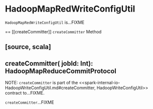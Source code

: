 # HadoopMapRedWriteConfigUtil

`HadoopMapRedWriteConfigUtil` is...FIXME

== [[createCommitter]] `createCommitter` Method

[source, scala]
----
createCommitter(
  jobId: Int): HadoopMapReduceCommitProtocol
----

NOTE: `createCommitter` is part of the <<spark-internal-io-HadoopWriteConfigUtil.md#createCommitter, HadoopWriteConfigUtil>> contract to...FIXME.

`createCommitter`...FIXME
